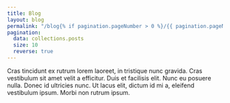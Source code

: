 ```yaml
---
title: Blog
layout: blog
permalink: "/blog{% if pagination.pageNumber > 0 %}/{{ pagination.pageNumber + 1 }}{% endif %}/"
pagination:
  data: collections.posts
  size: 10
  reverse: true
---
```


Cras tincidunt ex rutrum lorem laoreet, in tristique nunc gravida. Cras vestibulum sit amet velit a efficitur. Duis et facilisis elit. Nunc eu posuere nulla. Donec id ultricies nunc. Ut lacus elit, dictum id mi a, eleifend vestibulum ipsum. Morbi non rutrum ipsum.
